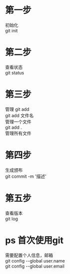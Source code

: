 # 第一步 #
初始化  
git init  
# 第二步 #
查看状态   
git status  
# 第三步 #
管理 git add  
git add 文件名  
管理一个文件  
git add .  
管理所有文件
# 第四步
生成颁布  
git commit -m '描述'
# 第五步
查看版本  
git log 

# ps 首次使用git
需要配置个人信息，邮箱  
 git config --global user.name  
 git config --global user.email  


